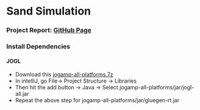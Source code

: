 # Sand Simulation

### Project Report: [GitHub Page](https://denniscfeng.github.io/sand-simulation/)

### Install Dependencies
#### JOGL 

- Download this [jogamp-all-platforms.7z](https://jogamp.org/deployment/jogamp-current/archive/jogamp-all-platforms.7z)
- In intelliJ, go File-> Project Structure -> Libraries
- Then hit the add button -> Java -> Select jogamp-all-platforms/jar/jogl-all.jar
- Repeat the above step for jogamp-all-platforms/jar/gluegen-rt.jar
